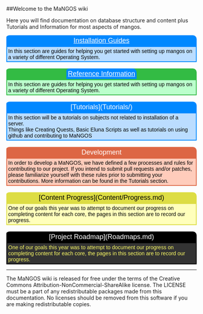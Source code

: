 <style>
    .blackline
    {
        background-color: #000000;
        color: #FFFFFF;
        font-family: arial, sans-serif;
        font-size: 18px;
        text-align: center;
        padding: 4px;
        border-top-left-radius: 10px 5px;
        border-top-right-radius: 10px;
        -moz-border-radius-topleft: 10px 5px;
        -moz-border-radius-topright: 10px;
    }
    .blackborder
    {
        border-color: #000000;
        background-color: #333333;
        border-width: 2px;
        padding: 3px;
        border-style: solid;
        color: #FFFF66;
        font-family: arial, sans-serif;
        font-size: 14px;
        text-align: left;
    }
    .blueline
    {
        background-color: #0088FF;
        color: #FFFFFF;
        font-family: arial, sans-serif;
        font-size: 18px;
        text-align: center;
        padding: 4px;
        border-top-left-radius: 10px 5px;
        border-top-right-radius: 10px;
        -moz-border-radius-topleft: 10px 5px;
        -moz-border-radius-topright: 10px;
    }
    .blueborder
    {
        border-color: #0088FF;
        background-color: #BBDDFF;
        border-width: 2px;
        padding: 3px;
        border-style: solid;
        color: #000000;
        font-family: arial, sans-serif;
        font-size: 14px;
        text-align: left;
    }
    .greenline
    {
        background-color: #33BB44;
        color: #FFFFFF;
        font-family: arial, sans-serif;
        font-size: 18px;
        text-align: center;
        padding: 4px;
        border-top-left-radius: 10px 5px;
        border-top-right-radius: 10px;
        -moz-border-radius-topleft: 10px 5px;
        -moz-border-radius-topright: 10px;
    }
    .greenborder
    {
        border-color: #33BB44;
        background-color: #BBFFCC;
        border-width: 2px;
        padding: 3px;
        border-style: solid;
        color: #000000;
        font-family: arial, sans-serif;
        font-size: 14px;
        text-align: left;
    }
    .redline
    {
        background-color: #DD6644;
        color: #FFFFFF;
        font-family: arial, sans-serif;
        font-size: 18px;
        text-align: center;
        padding: 4px;
        border-top-left-radius: 10px 5px;
        border-top-right-radius: 10px;
        -moz-border-radius-topleft: 10px 5px;
        -moz-border-radius-topright: 10px;
    }
    .redborder
    {
        border-color: #DD6644;
        background-color: #FFCCBB;
        border-width: 2px;
        padding: 3px;
        border-style: solid;
        color: #000000;
        font-family: arial, sans-serif;
        font-size: 14px;
        text-align: left;
    }
    .yellowline
    {
        background-color: #DDDD44;
        color: #000000;
        font-family: arial, sans-serif;
        font-size: 18px;
        text-align: center;
        padding: 4px;
        border-top-left-radius: 10px 5px;
        border-top-right-radius: 10px;
        -moz-border-radius-topleft: 10px 5px;
        -moz-border-radius-topright: 10px;
    }
    .yellowborder
    {
        border-color: #DDDD44;
        background-color: #FFFFBB;
        border-width: 2px;
        padding: 3px;
        border-style: solid;
        color: #000000;
        font-family: arial, sans-serif;
        font-size: 14px;
        text-align: left;
    }
    .dosline
    {
        border-color: #C0C0C0;
        background-color: #333333;
        border-width: 2px;
        padding: 3px;
        border-style: solid;
        color: #FFFFFF;
        font-family: courier, sans-serif;
        font-size: 14px;
        text-align: left;
        border-top-left-radius: 10px 5px;
        border-top-right-radius: 10px;
        -moz-border-radius-topleft: 10px 5px;
        -moz-border-radius-topright: 10px;
    }
    .doslinered
    {
        border-color: #C0C0C0;
        background-color: #333333;
        color: #FEEEFF;
        font-family: courier, sans-serif;
        font-size: 14px;
        text-align: left;
    }
    .doslineyellow
    {
        border-color: #C0C0C0;
        background-color: #333333;
        color: #FFFF88;
        font-family: courier, sans-serif;
        font-size: 14px;
        text-align: left;
    }

</style>

##Welcome to the MaNGOS wiki

Here you will find documentation on database structure and content plus Tutorials and Information for most aspects of mangos.
<br />
<div class='blueline'><a class='blueline' href='../wiki/Installation%20Guides/Installation%20Guides.md'>Installation Guides</a></div>
<div class='blueborder'>In this section are guides for helping you get started with setting up mangos on a variety of different Operating System.</div>
<br />
<div class='greenline'><a class='blueline' href='../wiki/Installation%20Guides/Reference%20Information.md'>Reference Information</a></div>
<div class='greenborder'>In this section are guides for helping you get started with setting up mangos on a variety of different Operating System.</div>
<br />
<div class='blueline'>[Tutorials](Tutorials/)</div>
<div class='blueborder'>In this section will be a tutorials on subjects not related to installation of a server.<br/>
Things like Creating Quests, Basic Eluna Scripts as well as tutorials on using github and contributing to MaNGOS</div>
<br />
<div class='redline'>Development</div>
<div class='redborder'>In order to develop a MaNGOS, we have defined a few processes and rules for contributing to our project. 
If you intend to submit pull requests and/or patches, please familiarize yourself with these rules prior to submitting your contributions.
More information can be found in the Tutorials section.</div>
<br />
<div class='yellowline'>[Content Progress](Content/Progress.md)</div>
<div class='yellowborder'>One of our goals this year was to attempt to document our progress on completing content for each core, the pages in this section are to record our progress.</div>
<br />
<div class='blackline'>[Project Roadmap](Roadmaps.md)</div>
<div class='blackborder'>One of our goals this year was to attempt to document our progress on completing content for each core, the pages in this section are to record our progress.</div>

-----

The MaNGOS wiki is released for free under the terms of the Creative Commons Attribution-NonCommercial-ShareAlike license. The LICENSE must be a part of any redistributable packages made from this documentation. No licenses should be removed from this software if you are making redistributable copies.
